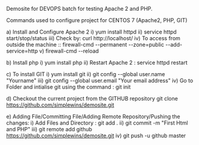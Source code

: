 Demosite for DEVOPS batch for testing Apache 2 and PHP. 

Commands used to configure project for CENTOS 7 (Apache2, PHP, GIT)

a) Install and Configure Apache 2
   i)   yum install httpd
   ii)  service httpd start/stop/status
   iii) Check by: curl http://localhost/
   iv) To access from outside the machine :: firewall-cmd --permanent --zone=public --add-service=http
   v)  firewall-cmd --reload
   
b) Install php
   i)  yum install php
   ii) Restart Apache 2 : service httpd restart
   
c) To install GIT
   i)   yum install git
   ii)  git config --global user.name "Yourname"
   iii) git config --global user.email "Your email address"
   iv)  Go to Folder and intialise git using the command : git init
   
d) Checkout the current project from the GITHUB repository
   git clone https://github.com/simplewins/demosite.git

e) Adding File/Committing File/Adding Remote Repository/Pushing the changes:
   i)   Add Files and Directory : git add .
   ii)  git commit -m "First Html and PHP"
   iii) git remote add github https://github.com/simplewins/demosite.git
   iv)  git push -u github master
   
    
 
